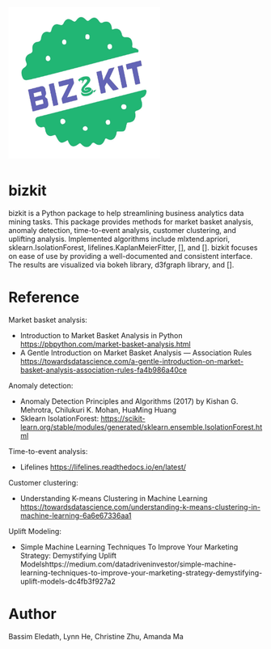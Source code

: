 
# <img alt="bizkit" src="logo.jpg" height="300" width="300">


# bizkit

bizkit is a Python package to help streamlining business analytics data mining tasks. This package provides methods for market basket analysis, anomaly detection, time-to-event analysis, customer clustering, and uplifting analysis. Implemented algorithms include mlxtend.apriori, sklearn.IsolationForest, lifelines.KaplanMeierFitter, [], and []. bizkit focuses on ease of use by providing a well-documented and consistent interface. The results are visualized via bokeh library, d3fgraph library, and [].


# Reference

Market basket analysis:
- Introduction to Market Basket Analysis in Python https://pbpython.com/market-basket-analysis.html
- A Gentle Introduction on Market Basket Analysis — Association Rules https://towardsdatascience.com/a-gentle-introduction-on-market-basket-analysis-association-rules-fa4b986a40ce



Anomaly detection:
- Anomaly Detection Principles and Algorithms (2017) by Kishan G. Mehrotra, Chilukuri K. Mohan, HuaMing Huang
- Sklearn IsolationForest: https://scikit-learn.org/stable/modules/generated/sklearn.ensemble.IsolationForest.html


Time-to-event analysis:
- Lifelines https://lifelines.readthedocs.io/en/latest/


Customer clustering:
- Understanding K-means Clustering in Machine Learning https://towardsdatascience.com/understanding-k-means-clustering-in-machine-learning-6a6e67336aa1


Uplift Modeling:
- Simple Machine Learning Techniques To Improve Your Marketing Strategy: Demystifying Uplift Modelshttps://medium.com/datadriveninvestor/simple-machine-learning-techniques-to-improve-your-marketing-strategy-demystifying-uplift-models-dc4fb3f927a2


# Author
Bassim Eledath, Lynn He, Christine Zhu, Amanda Ma
